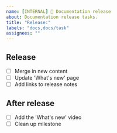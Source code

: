 ```yaml
---
name: [INTERNAL] 🎉 Documentation release
about: Documentation release tasks.
title: "Release:"
labels: "docs,docs/task"
assignees: ""
---
```


## Release

- [ ] Merge in new content
- [ ] Update 'What's new' page
- [ ] Add links to release notes

## After release

- [ ] Add the 'What's new' video 
- [ ] Clean up milestone
